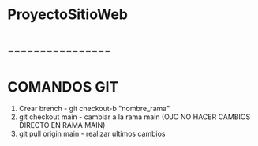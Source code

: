 # ProyectoSitioWeb
# ----------------
# COMANDOS GIT
1. Crear brench -  git checkout-b "nombre_rama"
2. git checkout main - cambiar a la rama main (OJO NO HACER CAMBIOS DIRECTO EN RAMA MAIN)
3. git pull origin main - realizar ultimos cambios 